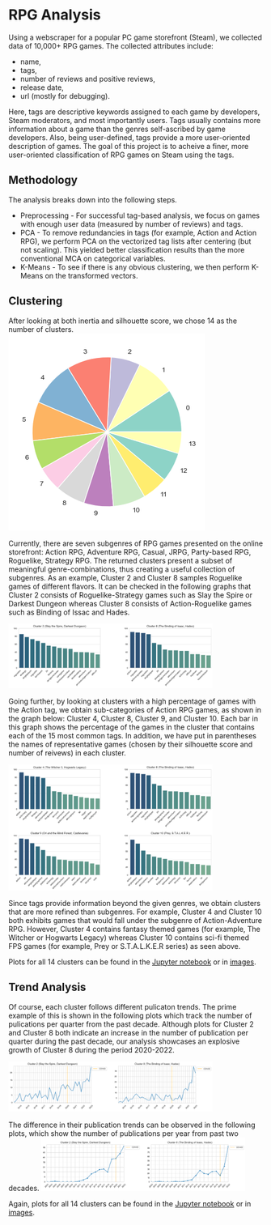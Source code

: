 # RPG Analysis
Using a webscraper for a popular PC game storefront (Steam), we collected data of 10,000+ RPG games. The collected attributes include:
- name,
- tags,
- number of reviews and positive reviews,
- release date,
- url (mostly for debugging).

Here, tags are descriptive keywords assigned to each game by developers, Steam moderators, and most importantly users. Tags usually contains more information about a game than the genres self-ascribed by game developers. Also, being user-defined, tags provide a more user-oriented description of games. The goal of this project is to acheive a finer, more user-oriented classification of RPG games on Steam using the tags.

## Methodology
The analysis breaks down into the following steps.
- Preprocessing - For successful tag-based analysis, we focus on games with enough user data (measured by number of reviews) and tags. 
- PCA - To remove redundancies in tags (for example, Action and Action RPG), we perform PCA on the vectorized tag lists after centering (but not scaling). This yielded better classification results than the more conventional MCA on categorical variables.
- K-Means - To see if there is any obvious clustering, we then perform K-Means on the transformed vectors.

## Clustering
After looking at both inertia and silhouette score, we chose 14 as the number of clusters.
<img src="images/cluster-pie.png">

Currently, there are seven subgenres of RPG games presented on the online storefront: Action RPG, Adventure RPG, Casual, JRPG, Party-based RPG, Roguelike, Strategy RPG. The returned clusters present a subset of meaningful genre-combinations, thus creating a useful collection of subgenres. As an example, Cluster 2 and Cluster 8 samples Roguelike games of different flavors. It can be checked in the following graphs that Cluster 2 consists of Roguelike-Strategy games such as Slay the Spire or Darkest Dungeon whereas Cluster 8 consists of Action-Roguelike games such as Binding of Issac and Hades.

<img src="images/roguelike-tags.png" width=80% height=80%>

Going further, by looking at clusters with a high percentage of games with the Action tag, we obtain sub-categories of Action RPG games, as shown in the graph below: Cluster 4, Cluster 8, Cluster 9, and Cluster 10. Each bar in this graph shows the percentage of the games in the cluster that contains each of the 15 most common tags. In addition, we have put in parentheses the names of representative games (chosen by their silhouette score and number of reivews) in each cluster.

<img src="images/action-tags.png" width=80% height=80%>

Since tags provide information beyond the given genres, we obtain clusters that are more refined than subgenres. For example, Cluster 4 and Cluster 10 both exhibits games that would fall under the subgenre of Action-Adventure RPG. However, Cluster 4 contains fantasy themed games (for example, The Witcher or Hogwarts Legacy) whereas Cluster 10 contains sci-fi themed FPS games (for example, Prey or S.T.A.L.K.E.R series) as seen above.

Plots for all 14 clusters can be found in the [Jupyter notebook](RPG_Clustering_and_Analysis.ipynb) or in [images](images).

## Trend Analysis
Of course, each cluster follows different pulicaton trends. The prime example of this is shown in the following plots which track the number of pulications per quarter from the past decade. Although plots for Cluster 2 and Cluster 8 both indicate an increase in the number of publication per quarter during the past decade, our analysis showcases an explosive growth of Cluster 8 during the period 2020-2022.

<img src="images/roguelike-quarterly-trends.png" width=80% height=80%>

The difference in their publication trends can be observed in the following plots, which show the number of publications per year from past two decades.
<img src="images/roguelike-yearly-trends.png" width=80% height=80%>

Again, plots for all 14 clusters can be found in the [Jupyter notebook](RPG_Clustering_and_Analysis.ipynb) or in [images](images).
